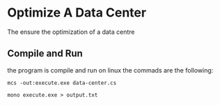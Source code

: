 # Optimize A Data Center
The ensure the optimization of a data centre
## Compile and Run
 the program is compile and run on linux the commads are the following:
   
  `mcs -out:execute.exe data-center.cs` 
    
   `mono execute.exe > output.txt`
   
   
  
